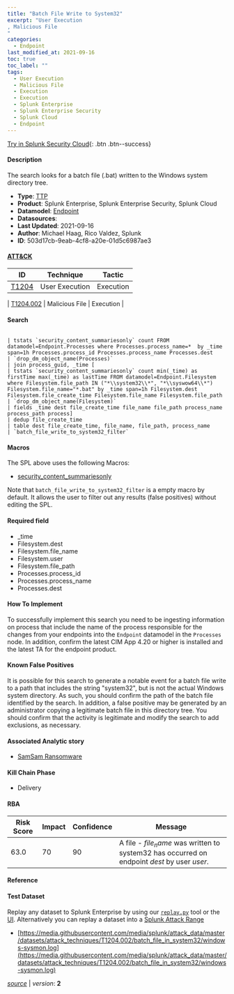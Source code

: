 ```yaml
---
title: "Batch File Write to System32"
excerpt: "User Execution
, Malicious File
"
categories:
  - Endpoint
last_modified_at: 2021-09-16
toc: true
toc_label: ""
tags:
  - User Execution
  - Malicious File
  - Execution
  - Execution
  - Splunk Enterprise
  - Splunk Enterprise Security
  - Splunk Cloud
  - Endpoint
---
```




[Try in Splunk Security Cloud](https://www.splunk.com/en_us/cyber-security.html){: .btn .btn--success}

#### Description

The search looks for a batch file (.bat) written to the Windows system directory tree.

- **Type**: [TTP](https://github.com/splunk/security_content/wiki/object-Analytic-Types)
- **Product**: Splunk Enterprise, Splunk Enterprise Security, Splunk Cloud
- **Datamodel**: [Endpoint](https://docs.splunk.com/Documentation/CIM/latest/User/Endpoint)
- **Datasources**: 
- **Last Updated**: 2021-09-16
- **Author**: Michael Haag, Rico Valdez, Splunk
- **ID**: 503d17cb-9eab-4cf8-a20e-01d5c6987ae3


#### [ATT&CK](https://attack.mitre.org/)

| ID             | Technique        |  Tactic             |
| -------------- | ---------------- |-------------------- |
| [T1204](https://attack.mitre.org/techniques/T1204/) | User Execution | Execution |

| [T1204.002](https://attack.mitre.org/techniques/T1204/002/) | Malicious File | Execution |

#### Search

```

| tstats `security_content_summariesonly` count FROM datamodel=Endpoint.Processes where Processes.process_name=*  by _time span=1h Processes.process_id Processes.process_name Processes.dest 
| `drop_dm_object_name(Processes)` 
| join process_guid, _time [
| tstats `security_content_summariesonly` count min(_time) as firstTime max(_time) as lastTime FROM datamodel=Endpoint.Filesystem where Filesystem.file_path IN ("*\\system32\\*", "*\\syswow64\\*") Filesystem.file_name="*.bat" by _time span=1h Filesystem.dest Filesystem.file_create_time Filesystem.file_name Filesystem.file_path 
| `drop_dm_object_name(Filesystem)` 
| fields _time dest file_create_time file_name file_path process_name process_path process] 
| dedup file_create_time 
| table dest file_create_time, file_name, file_path, process_name  
| `batch_file_write_to_system32_filter`
```

#### Macros
The SPL above uses the following Macros:
* [security_content_summariesonly](https://github.com/splunk/security_content/blob/develop/macros/security_content_summariesonly.yml)

Note that `batch_file_write_to_system32_filter` is a empty macro by default. It allows the user to filter out any results (false positives) without editing the SPL.

#### Required field
* _time
* Filesystem.dest
* Filesystem.file_name
* Filesystem.user
* Filesystem.file_path
* Processes.process_id
* Processes.process_name
* Processes.dest


#### How To Implement
To successfully implement this search you need to be ingesting information on process that include the name of the process responsible for the changes from your endpoints into the `Endpoint` datamodel in the `Processes` node. In addition, confirm the latest CIM App 4.20 or higher is installed and the latest TA for the endpoint product.

#### Known False Positives
It is possible for this search to generate a notable event for a batch file write to a path that includes the string "system32", but is not the actual Windows system directory. As such, you should confirm the path of the batch file identified by the search. In addition, a false positive may be generated by an administrator copying a legitimate batch file in this directory tree. You should confirm that the activity is legitimate and modify the search to add exclusions, as necessary.

#### Associated Analytic story
* [SamSam Ransomware](/stories/samsam_ransomware)


#### Kill Chain Phase
* Delivery



#### RBA

| Risk Score  | Impact      | Confidence   | Message      |
| ----------- | ----------- |--------------|--------------|
| 63.0 | 70 | 90 | A file - $file_name$ was written to system32 has occurred on endpoint $dest$ by user $user$. |




#### Reference


#### Test Dataset
Replay any dataset to Splunk Enterprise by using our [`replay.py`](https://github.com/splunk/attack_data#using-replaypy) tool or the [UI](https://github.com/splunk/attack_data#using-ui).
Alternatively you can replay a dataset into a [Splunk Attack Range](https://github.com/splunk/attack_range#replay-dumps-into-attack-range-splunk-server)


* [https://media.githubusercontent.com/media/splunk/attack_data/master/datasets/attack_techniques/T1204.002/batch_file_in_system32/windows-sysmon.log](https://media.githubusercontent.com/media/splunk/attack_data/master/datasets/attack_techniques/T1204.002/batch_file_in_system32/windows-sysmon.log)



[*source*](https://github.com/splunk/security_content/tree/develop/detections/endpoint/batch_file_write_to_system32.yml) \| *version*: **2**